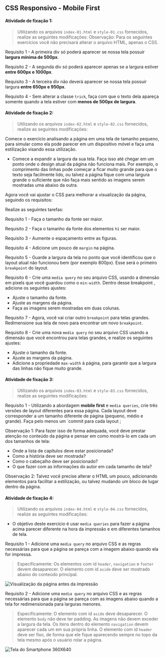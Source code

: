 ## CSS Responsivo - Mobile First


#### Atividade de fixação 1:
> Utilizando os arquivos `index-01.html` e `style-01.css` fornecidos, realize as seguintes modificações:
> Observação: Para os seguintes exercícios você não precisará alterar o arquivo HTML, apenas o CSS.

Requisito 1 - A primeira div só poderá aparecer se nossa tela possuir **largura mínima de 500px**.

Requisito 2 - A segunda div só poderá aparecer apenas se a largura estiver **entre 600px e 1000px**.

Requisito 3 - A terceira div não deverá aparecer se nossa tela possuir largura **entre 650px e 950px**.

Requisito 4 - Sem alterar a classe `trick`, faça com que o texto dela apareça somente quando a tela estiver com **menos de 500px de largura**.


#### Atividade de fixação 2:
> Utilizando os arquivos `index-02.html` e `style-02.css` fornecidos, realize as seguintes modificações:

Comece o exercício analisando a página em uma tela de tamanho pequeno, para simular como ela pode parecer em um dispositivo móvel e faça uma estilização visando essa utilização.

* Comece a expandir a largura da sua tela. Faça isso até chegar em um ponto onde o design atual da página não funciona mais. Por exemplo, o comprimento das linhas pode começar a ficar muito grande para que o texto seja facilmente lido, ou talvez a página fique com uma largura grande o suficiente que não faça mais sentido as imagens serem mostradas uma abaixo da outra.

Agora você vai ajustar o CSS para melhorar a visualização da página, seguindo os requisitos:

Realize as seguintes tarefas:

Requisito 1 - Faça o tamanho da fonte ser maior.

Requisito 2 - Faça o tamanho da fonte dos elementos `h1` ser maior.

Requisito 3 - Aumente o espaçamento entre as figuras.

Requisito 4 - Adicione um pouco de `margin` na página.

Requisito 5 - Guarde a largura da tela no ponto que você identificou que o layout atual não funcionou bem (por exemplo 800px). Esse será o primeiro `breakpoint` do layout. 

Requisito 6 - Crie uma `media query` no seu arquivo CSS, usando a dimensão em pixels que você guardou como o `min-width`. Dentro desse breakpoint , adicione os seguintes ajustes:

* Ajuste o tamanho da fonte.
* Ajuste as margens da página.
* Faça as imagens serem mostradas em duas colunas.

Requisito 7 - Agora, você vai criar outro `breakpoint` para telas grandes. Redimensione sua tela de novo para encontrar um novo `breakpoint`.

Requisito 8 - Crie uma nova `media query` no seu arquivo CSS usando a dimensão que você encontrou para telas grandes, e realize os seguintes ajustes:

* Ajuste o tamanho da fonte.
* Ajuste as margens da página.
* Adicione a propriedade `max-width` à página, para garantir que a largura das linhas não fique muito grande.


#### Atividade de fixação 3:
> Utilizando os arquivos `index-03.html` e `style-03.css` fornecidos, realize as seguintes modificações:

Requisito 1 - Utilizando a abordagem **mobile first** e `media queries`, crie três versões de layout diferentes para essa página. Cada layout deve corresponder a um tamanho diferente de página (pequeno, médio e grande). Faça pelo menos um `commit para cada layout ;
 
Observação 1: Para fazer isso de forma adequada, você deve prestar atenção no conteúdo da página e pensar em como mostrá-lo em cada um dos tamanhos de tela:

* Onde a lista de capítulos deve estar posicionada?
* Como a história deve ser mostrada?
* Como o cabeçalho deve ser posicionado?
* O que fazer com as informações do autor em cada tamanho de tela?

Observação 2: Talvez você precise alterar o HTML um pouco, adicionando elementos para facilitar a estilização, ou talvez mudando um bloco de lugar dentro da página.


#### Atividade de fixação 4:
> Utilizando os arquivos `index-04.html` e `style-04.css` fornecidos, realize as seguintes modificações:

* O objetivo deste exercício é usar `media queries` para fazer a página acima parecer diferente na hora da impressão e em diferentes tamanhos de tela.

Requisito 1 -  Adicione uma `media query` no arquivo CSS e as regras necessárias para que a página se pareça com a imagem abaixo quando ela for impressa.

> Especificamente:
> Os elementos com id `header`, `navigation` e `footer` devem desaparecer.
> O elemento com id `aside` deve ser mostrado abaixo do conteúdo principal.

![Visualização da página antes da impressão](https://s3.us-east-2.amazonaws.com/assets.app.betrybe.com/fundamentals/css-responsive/images/exercise_3_before_print-2d4180a7f515daebab4ee1c78fe51cfd.png)

Requisito 2 -  Adicione uma `media query` no arquivo CSS e as regras necessárias para que a página se pareça com as imagens abaixo quando a tela for redimensionada para larguras menores. 

> Especificamente:
> O elemento com id `aside` deve desaparecer.
> O elemento `body` não deve ter padding.
> As imagens não devem exceder a largura da tela.
> Os itens dentro do elemento `navigation` devem aparecer cada um em sua própria linha.
> O elemento com id `header` deve ser fixo, de forma que ele fique aparecendo sempre no topo da tela mesmo após o usuário rolar a página.

![Tela do Smartphone 360X640](https://s3.us-east-2.amazonaws.com/assets.app.betrybe.com/fundamentals/css-responsive/images/exercise_3_before_android-a59ce8b1d1a965e51c661e0999db28bb.png)
